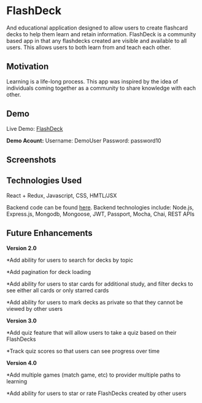 # FlashDeck
And educational application designed to allow users to create flashcard decks to help them learn and retain information.  FlashDeck is a community based app in that any flashdecks created are visible and available to all users.  This allows users to both learn from and teach each other.

## Motivation
Learning is a life-long process.  This app was inspired by the idea of individuals coming together as a community to share knowledge with each other.

## Demo
Live Demo:  [FlashDeck](https://enigmatic-everglades-87317.herokuapp.com/)

**Demo Acount:**
Username: DemoUser
Password: password10

## Screenshots

## Technologies Used
React + Redux, Javascript, CSS, HMTL/JSX

Backend code can be found [here](https://github.com/eswoodard/flashdeck-api).  Backend technologies include:  Node.js, Express.js, Mongodb, Mongoose, JWT, Passport, Mocha, Chai, REST APIs

## Future Enhancements

**Version 2.0**

  *Add ability for users to search for decks by topic
  
  *Add pagination for deck loading
  
  *Add ability for users to star cards for additional study, and filter decks to see either all cards or only starred cards
  
  *Add ability for users to mark decks as private so that they cannot be viewed by other users
  
**Version 3.0**
 
  *Add quiz feature that will allow users to take a quiz based on their FlashDecks
  
  *Track quiz scores so that users can see progress over time
  
**Version 4.0**
  
   *Add multiple games (match game, etc) to provider multiple paths to learning
   
   *Add ability for users to star or rate FlashDecks created by other users

